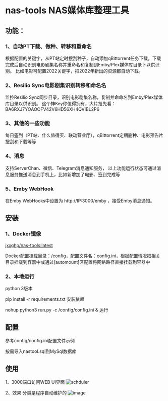 # nas-tools NAS媒体库整理工具
## 功能：
### 1、自动PT下载、做种、转移和重命名
根据配置的关键字，从PT站定时搜刮种子，自动添加qBittorrent任务下载，下载完成后自动识别电影剧集名称并重命名和复制到Emby/Plex媒体库目录下以供识别。
比如电影可配置2022关键字，把2022年新出的资源都自动下载。

### 2、Resilio Sync电影剧集识别转移和命名名
监控Resilio Sync同步目录，识别电影剧集名称，复制并命命名到Emby/Plex媒体库目录以供识别。
这个神Key你值得拥有，大片抢先看：BA6RXJ7YOAOOFV42V6HD56XH4QVIBL2P6

### 3、其他的一些功能
每日签到（PT站、什么值得买、联动营业厅），qBittorrent定期删种、电影预告片搜刮和下载等等


### 4、消息
支持ServerChan、微信、Telegram消息通知服务， 以上功能运行状态可通过消息服务推送消息到手机上，比如新增加了电影、签到完成等

### 5、Emby WebHook
在Emby WebHooks中设置为 http://IP:3000/emby ，接受Emby消息通知。



## 安装
### 1、Docker镜像
[jxxghp/nas-tools:latest](https://hub.docker.com/repository/docker/jxxghp/nas-tools)

Docker配置挂载目录：/config，配置文件名：config.ini，根据配置情况把相关目录挂载到容器中或通过[automount]区配置将网络路径直接挂载到容器中

### 2、本地运行
python 3版本

pip install -r requirements.txt 安装依赖

nohup python3 run.py -c /config/config.ini & 运行

## 配置
参考config/config.ini配置文件示例

按需导入nastool.sql到MySql数据库

## 使用
1、3000端口访问WEB UI界面
![schduler](https://user-images.githubusercontent.com/51039935/151722416-c586c6b7-fa26-465e-86d3-4fa42294864e.png)


2、效果
分类是程序自动维护的
![image](https://user-images.githubusercontent.com/51039935/151722306-e46483ab-3f38-4273-8358-a889b8598ef2.png)


